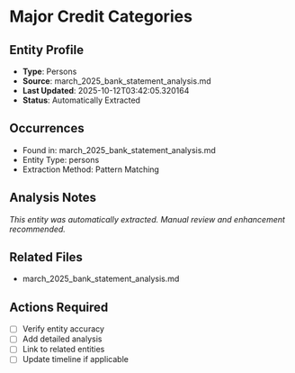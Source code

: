# Major Credit Categories

## Entity Profile
- **Type**: Persons
- **Source**: march_2025_bank_statement_analysis.md
- **Last Updated**: 2025-10-12T03:42:05.320164
- **Status**: Automatically Extracted

## Occurrences
- Found in: march_2025_bank_statement_analysis.md
- Entity Type: persons
- Extraction Method: Pattern Matching

## Analysis Notes
*This entity was automatically extracted. Manual review and enhancement recommended.*

## Related Files
- march_2025_bank_statement_analysis.md

## Actions Required
- [ ] Verify entity accuracy
- [ ] Add detailed analysis
- [ ] Link to related entities
- [ ] Update timeline if applicable
